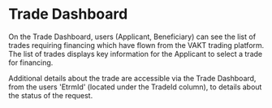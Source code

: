 

# Trade Dashboard

On the Trade Dashboard, users \(Applicant, Beneficiary\) can see the list of trades requiring financing which have flown from the VAKT trading platform. The list of trades displays key information for the Applicant to select a trade for financing.

Additional details about the trade are accessible via the Trade Dashboard, from the users &#39;EtrmId&#39; \(located under the TradeId column\), to details about the status of the request.